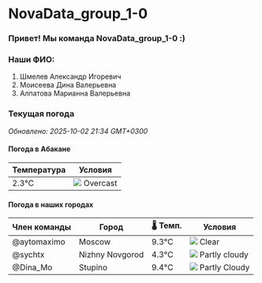 # NovaData_group_1-0
### Привет! Мы команда NovaData_group_1-0 :)

### Наши ФИО:
1. Шмелев Александр Игоревич
2. Моисеева Дина Валерьевна
3. Алпатова Марианна Валерьевна

### Текущая погода
<!-- WEATHER:START -->
_Обновлено: 2025-10-02 21:34 GMT+0300_

#### Погода в Абакане

| Температура | Условия |
|-------------|----------|
| 2.3°C     | ![](https://cdn.weatherapi.com/weather/64x64/night/122.png) Overcast |

#### Погода в наших городах

| Член команды  | Город               | 🌡️ Темп.  | Условия          |
|---------------|---------------------|-----------|--------------------|
| @aytomaximo    | Moscow              |    9.3°C | ![](https://cdn.weatherapi.com/weather/64x64/night/113.png) Clear        |
| @sychtx        | Nizhny Novgorod     |    4.3°C | ![](https://cdn.weatherapi.com/weather/64x64/night/116.png) Partly cloudy |
| @Dina_Mo       | Stupino             |    9.4°C | ![](https://cdn.weatherapi.com/weather/64x64/night/116.png) Partly Cloudy |

<!-- WEATHER:END -->
